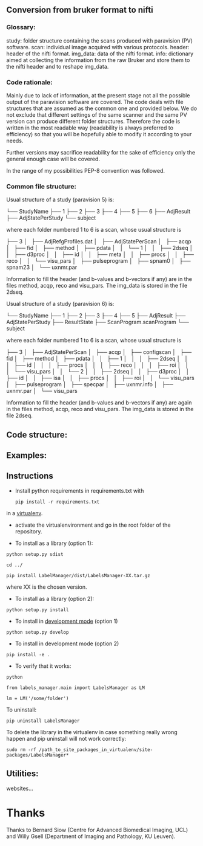 ## Conversion from bruker format to nifti

### Glossary:

study: folder structure containing the scans produced with paravision (PV) software.
scan: individual image acquired with various protocols.
header: header of the nifti format.
img_data: data of the nifti format.
info: dictionary aimed at collecting the information from the raw Bruker and
store them to the nifti header and to reshape img_data.

### Code rationale:

Mainly due to lack of information, at the present stage not all the possible
output of the paravision software are
covered. The code deals with file structures
that are assumed as the common one and provided below.
We do not exclude that different settings of the same scanner
and the same PV version
can produce different folder structures.
Therefore the code is written in the most readable way (readability is always
preferred to efficiency) so that you will be hopefully able to modify it
according to your needs.

Further versions may sacrifice readability for the sake of efficiency only
the general enough case will be covered.

In the range of my possibilities PEP-8 convention was followed.

### Common file structure:

Usual structure of a study (paravision 5) is:

└── StudyName
    ├── 1
    ├── 2
    ├── 3
    ├── 4
    ├── 5
    ├── 6
    ├── AdjResult
    ├── AdjStatePerStudy
    └── subject

where each folder numbered 1 to 6 is a scan, whose usual structure is

├── 3
│   ├── AdjRefgProfiles.dat
│   ├── AdjStatePerScan
│   ├── acqp
│   ├── fid
│   ├── method
│   ├── pdata
│   │   └── 1
│   │       ├── 2dseq
│   │       ├── d3proc
│   │       ├── id
│   │       ├── meta
│   │       ├── procs
│   │       ├── reco
│   │       └── visu_pars
│   ├── pulseprogram
│   ├── spnam0
│   ├── spnam23
│   └── uxnmr.par

Information to fill the header (and b-values and b-vectors if any) are in the files
method, acqp, reco and visu_pars. The img_data is stored in the file 2dseq.


Usual structure of a study (paravision 6) is:

└── StudyName
    ├── 1
    ├── 2
    ├── 3
    ├── 4
    ├── 5
    ├── AdjResult
    ├── AdjStatePerStudy
    ├── ResultState
    ├── ScanProgram.scanProgram
    └── subject

where each folder numbered 1 to 6 is a scan, whose usual structure is

├── 3
│   ├── AdjStatePerScan
│   ├── acqp
│   ├── configscan
│   ├── fid
│   ├── method
│   ├── pdata
│   │   ├── 1
│   │   │   ├── 2dseq
│   │   │   ├── id
│   │   │   ├── procs
│   │   │   ├── reco
│   │   │   ├── roi
│   │   │   └── visu_pars
│   │   └── 2
│   │       ├── 2dseq
│   │       ├── d3proc
│   │       ├── id
│   │       ├── isa
│   │       ├── procs
│   │       ├── roi
│   │       └── visu_pars
│   ├── pulseprogram
│   ├── specpar
│   ├── uxnmr.info
│   ├── uxnmr.par
│   └── visu_pars

Information to fill the header (and b-values and b-vectors if any) are
again in the files
method, acqp, reco and visu_pars. The img_data is stored in the file 2dseq.


## Code structure:


## Examples:



## Instructions

+ Install python requirements in requirements.txt with

    `pip install -r requirements.txt`

in a [virtualenv](http://docs.python-guide.org/en/latest/dev/virtualenvs/).


+ activate the virtualenvironment and go in the root folder of the repository.

+ To install as a library (option 1):

`python setup.py sdist`

`cd ../`

`pip install LabelManager/dist/LabelsManager-XX.tar.gz`

where XX is the chosen version.

+ To install as a library (option 2):

`python setup.py install`

+ To install in [development mode](http://setuptools.readthedocs.io/en/latest/setuptools.html#development-mode) (option 1) 

`python setup.py develop`

+ To install in development mode (option 2)

`pip install -e .`

+ To verify that it works:

`python`

`from labels_manager.main import LabelsManager as LM`

`lm = LM('/some/folder')`

To uninstall:

 `pip uninstall LabelsManager`
 
To delete the library in the virtualenv in case something really wrong happen and pip uninstall will not work correctly:
  
  `sudo rm -rf /path_to_site_packages_in_virtualenv/site-packages/LabelsManager*`
 

## Utilities:
websites...


# Thanks
Thanks to Bernard Siow (Centre for Advanced Biomedical Imaging, UCL) and Willy Gsell (Department of Imaging and Pathology, KU Leuven).
